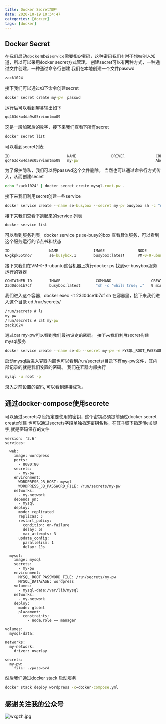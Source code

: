 ```yaml
---
title: Docker Secret加密
date: 2020-10-19 10:34:47
categories: [docker]
tags: [docker]
---
```

## Docker Secret
在我们启动docker或者service需要指定密码，这种密码我们有时不想被别人知道，所以可以采用docker secret方式管理。
创建secret可以有两种方式，一种通过文件创建，一种通过命令行创建
我们在本地创建一个文件passwd
``` cmd
zack1024
```
<!--more-->
接下我们可以通过如下命令创建secret
``` cmd
docker secret create my-pw  passwd
```
运行后可以看到屏幕输出如下
``` cmd
qq463dkw4da9s05rwinntmo09
```
这是一段加密后的数字，接下来我们查看下所有secret
``` cmd
docker secret list
```
可以看到secret列表
``` cmd
ID                          NAME                DRIVER              CREATED              UPDATED
qq463dkw4da9s05rwinntmo09   my-pw                                   About a minute ago   About a minute ago
```
为了保护隐私，我们可以将passwd这个文件删除。
当然也可以通过命令行方式传入，从而创建secret
``` cmd
echo "zack1024" | docker secret create mysql-root-pw -
```
接下来我们利用secret创建一些service
``` cmd
docker service create --name se-busybox --secret my-pw busybox sh -c "while true; do sleep 3600; done"
```
接下来我们查看下跑起来的service 列表
``` cmd
docker service list
```
可以看到服务列表，docker service ps se-busy的box 查看具体服务，可以看到这个服务运行的节点书和状态
``` cmd
ID                  NAME                IMAGE               NODE                DESIRED STATE       CURRENT STATE            ERROR               PORTS
6xgkpk55tno7        se-busybox.1        busybox:latest      VM-0-9-ubuntu       Running             Running 19 seconds ago     
```
接下来我们在VM-0-9-ubuntu这台机器上执行docker ps 找到se-busybox服务运行的容器
``` cmd
CONTAINER ID        IMAGE                COMMAND                  CREATED             STATUS              PORTS                               NAMES
23d0dce1b7cf        busybox:latest       "sh -c 'while true; …"   9 minutes ago       Up 9 minutes                                            se-busybox.1.6xgkpk55tno7fi6uiim4am00n
```
我们进入这个容器，docker exec -it 23d0dce1b7cf sh 
在容器里，接下来我们进入这个目录 cd /run/secrets/
``` cmd
/run/secrets # ls
my-pw
/run/secrets # cat my-pw
zack1024
```
通过cat my-pw可以看到我们最初设定的密码。
接下来我们利用secret构建mysql服务
``` cmd
docker service create --name se-db --secret my-pw -e MYSQL_ROOT_PASSWORD_FILE=/run/secrets/my-pw mysql
```
启动mysql后进入容器内部也可以看到/run/secrets/目录下有my-pw文件，其内部记录的就是我们设置的密码。
我们在容器内部执行
``` cmd
mysql -u root -p
```
录入之前设置的密码, 可以看到连接成功。
## 通过docker-compose使用secrete
可以通过secrets字段指定要使用的密钥，这个密钥必须提前通过docker secret create创建
也可以通过secrets字段单独指定密钥名称，在其子域下指定file关键字,就是密码保存的文件
``` docker-compose
version: '3.6'
services:

  web:
    image: wordpress
    ports:
      - 8080:80
    secrets:
      - my-pw
    environment:
      WORDPRESS_DB_HOST: mysql
      WORDPRESS_DB_PASSWORD_FILE: /run/secrets/my-pw
    networks:
      - my-network
    depends_on:
      - mysql
    deploy:
      mode: replicated
      replicas: 3
      restart_policy:
        condition: on-failure
        delay: 5s
        max_attempts: 3
      update_config:
        parallelism: 1
        delay: 10s

  mysql:
    image: mysql
    secrets:
      - my-pw
    environment:
      MYSQL_ROOT_PASSWORD_FILE: /run/secrets/my-pw
      MYSQL_DATABASE: wordpress
    volumes:
      - mysql-data:/var/lib/mysql
    networks:
      - my-network
    deploy:
      mode: global
      placement:
        constraints:
          - node.role == manager

volumes:
  mysql-data:

networks:
  my-network:
    driver: overlay

secrets:
  my-pw:
    file: ./password
```
然后我们通过docker stack 启动服务
``` cmd
docker stack deploy wordpress -c=docker-compose.yml
```

## 感谢关注我的公众号
![wxgzh.jpg](wxgzh.jpg)